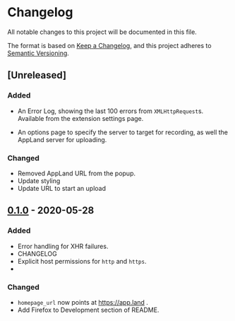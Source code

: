 # Changelog
All notable changes to this project will be documented in this file.

The format is based on [Keep a Changelog](https://keepachangelog.com/en/1.0.0/),
and this project adheres to [Semantic Versioning](https://semver.org/spec/v2.0.0.html).

## [Unreleased]
### Added
- An Error Log, showing the last 100 errors from `XMLHttpRequest`s. Available from the
  extension settings page.

- An options page to specify the server to target for recording, as well the
  AppLand server for uploading.
  
### Changed
- Removed AppLand URL from the popup.
- Update styling
- Update URL to start an upload

## [0.1.0] - 2020-05-28
### Added
- Error handling for XHR failures.
- CHANGELOG
- Explicit host permissions for `http` and `https`.
- 

### Changed
- `homepage_url` now points at https://app.land .
- Add Firefox to Development section of README.

[0.1.0]: https://github.com/applandinc/appland-browser-extension/releases/tag/v0.1.0
